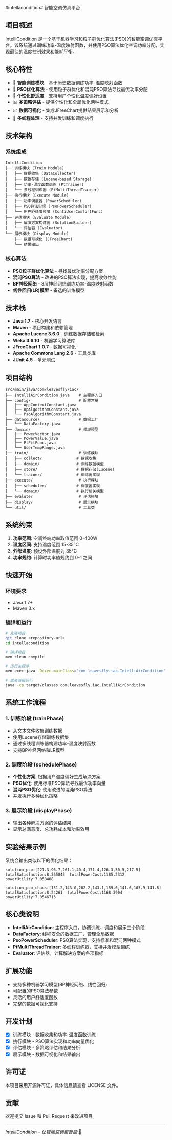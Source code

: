 #intellacondition#
智能空调仿真平台

## 项目概述

IntelliCondition 是一个基于机器学习和粒子群优化算法(PSO)的智能空调仿真平台。该系统通过训练功率-温度映射函数，并使用PSO算法优化空调功率分配，实现最佳的温度控制效果和能耗平衡。

## 核心特性

- 🧠 **智能训练模块** - 基于历史数据训练功率-温度映射函数
- 🔧 **PSO优化算法** - 使用粒子群优化和混沌PSO算法寻找最优功率分配
- 👤 **个性化舒适度** - 支持用户个性化温度偏好设置
- 📊 **多策略评估** - 提供个性化和全局优化两种模式
- 📈 **数据可视化** - 集成JFreeChart提供结果展示和分析
- 🔄 **多线程处理** - 支持并发训练和调度执行

## 技术架构

### 系统组成
```
IntelliCondition
├── 训练模块 (Train Module)
│   ├── 数据收集 (DataCollecter)
│   ├── 数据存储 (Lucene-based Storage)
│   ├── 功率-温度函数训练 (PtTrainer)
│   └── 多线程训练器 (PtMultiThreadTrainer)
├── 执行模块 (Execute Module)
│   ├── 功率调度器 (PowerScheduler)
│   ├── PSO算法实现 (PsoPowerScheduler)
│   └── 用户舒适度模块 (ContiUserComfortFunc)
├── 评估模块 (Evaluate Module)
│   ├── 解决方案构建器 (SolutionBuilder)
│   └── 评估器 (Evaluator)
└── 展示模块 (Display Module)
    ├── 数据可视化 (JFreeChart)
    └── 结果输出
```

### 核心算法
- **PSO粒子群优化算法** - 寻找最优功率分配方案
- **混沌PSO算法** - 改进的PSO算法实现，提高收敛性能
- **BP神经网络** - 3层神经网络训练功率-温度映射函数
- **线性回归(LR)模型** - 备选的训练模型

## 技术栈

- **Java 1.7** - 核心开发语言
- **Maven** - 项目构建和依赖管理
- **Apache Lucene 3.6.0** - 训练数据存储和检索
- **Weka 3.6.10** - 机器学习算法库
- **JFreeChart 1.0.7** - 数据可视化
- **Apache Commons Lang 2.6** - 工具类库
- **JUnit 4.5** - 单元测试

## 项目结构

```
src/main/java/com/leavesfly/iac/
├── IntelliAirCondition.java    # 主程序入口
├── config/                     # 配置常量
│   ├── AppContextConstant.java
│   ├── BpAlgorithmConstant.java
│   └── PsoAlgorithmConstant.java
├── datasource/                 # 数据工厂
│   └── DataFactory.java
├── domain/                     # 领域模型
│   ├── PowerVector.java
│   ├── PowerValue.java
│   ├── PtFitFunc.java
│   └── UserTempRange.java
├── train/                      # 训练模块
│   ├── collect/               # 数据收集
│   ├── domain/                # 训练数据模型
│   ├── store/                 # 数据存储(Lucene)
│   └── trainer/               # 训练器实现
├── execute/                    # 执行模块
│   ├── scheduler/             # 调度器实现
│   └── domain/                # 执行相关模型
├── evalute/                    # 评估模块
├── display/                    # 展示模块
└── util/                       # 工具类
```

## 系统约束

1. **功率范围**: 空调终端功率取值范围 0-400W
2. **温度区间**: 支持温度范围 15-35°C
3. **外部温度**: 预设外部温度为 35°C
4. **功率规约**: 计算时功率值规约到 0-1 之间

## 快速开始

### 环境要求
- Java 1.7+
- Maven 3.x

### 编译和运行

```bash
# 克隆项目
git clone <repository-url>
cd intellacondition

# 编译项目
mvn clean compile

# 运行主程序
mvn exec:java -Dexec.mainClass="com.leavesfly.iac.IntelliAirCondition"

# 或者直接运行
java -cp target/classes com.leavesfly.iac.IntelliAirCondition
```

## 系统工作流程

### 1. 训练阶段 (trainPhase)
- 从文本文件收集训练数据
- 使用Lucene存储训练数据集
- 通过多线程训练器构建功率-温度映射函数
- 支持BP神经网络和LR模型

### 2. 调度阶段 (schedulePhase)
- **个性化方案**: 根据用户温度偏好生成解决方案
- **PSO优化**: 使用标准PSO算法寻找最优功率向量
- **混沌PSO优化**: 使用改进的混沌PSO算法
- 并发执行多种优化策略

### 3. 展示阶段 (displayPhase)
- 输出各种解决方案的评估结果
- 显示总满意度、总功耗成本和功率效用

## 实验结果示例

系统会输出类似以下的优化结果：

```
solution_pso:[221.3,96.7,261.1,40.4,171.4,126.3,50.5,217.5]
totalSatisfaction:8.365845  totalPowerCost:1185.2312  powerUtility:7.058408

solution_pso_chaos:[131.2,143.0,202.2,143.1,159.6,141.6,105.9,141.8]
totalSatisfaction:8.24261  totalPowerCost:1168.3904  powerUtility:7.0546713
```

## 核心类说明

- **IntelliAirCondition**: 主程序入口，协调训练、调度和展示三个阶段
- **DataFactory**: 线程安全的数据工厂，管理全局数据
- **PsoPowerScheduler**: PSO算法实现，支持标准和混沌两种模式
- **PtMultiThreadTrainer**: 多线程训练器，支持并发模型训练
- **Evaluator**: 评估器，计算解决方案的各项指标

## 扩展功能

- 支持多种机器学习模型(BP神经网络、线性回归)
- 可配置的PSO算法参数
- 灵活的用户舒适度函数
- 完整的数据可视化支持

## 开发计划

- [x] 训练模块 - 数据收集和功率-温度函数训练
- [x] 执行模块 - PSO算法实现和功率向量优化
- [x] 评估模块 - 多策略评估和结果分析
- [x] 展示模块 - 数据可视化和结果输出

## 许可证

本项目采用开源许可证，具体信息请查看 LICENSE 文件。

## 贡献

欢迎提交 Issue 和 Pull Request 来改进项目。

---

*IntelliCondition - 让智能空调更智能* 🌡️